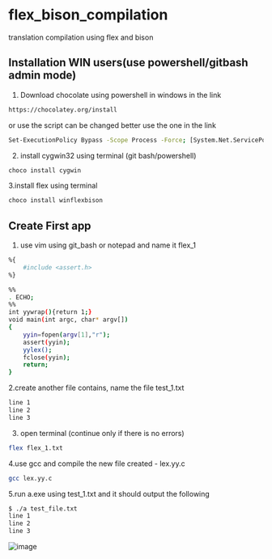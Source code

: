 # flex_bison_compilation
translation compilation using flex and bison

## Installation WIN users(use powershell/gitbash admin mode)
1. Download chocolate using powershell in windows in the link
```bash
https://chocolatey.org/install
```
or use the script can be changed better use the one in the link
```bash
Set-ExecutionPolicy Bypass -Scope Process -Force; [System.Net.ServicePointManager]::SecurityProtocol = [System.Net.ServicePointManager]::SecurityProtocol -bor 3072; iex ((New-Object System.Net.WebClient).DownloadString('https://community.chocolatey.org/install.ps1'))
```
2. install cygwin32 using terminal (git bash/powershell)
```bash
choco install cygwin
```
3.install flex using terminal
```bash
choco install winflexbison
```

## Create First app
1. use vim using git_bash or notepad and name it flex_1
```bash
%{
	#include <assert.h>
%}

%%
. ECHO;
%%
int yywrap(){return 1;}
void main(int argc, char* argv[])
{
	yyin=fopen(argv[1],"r");
	assert(yyin);
	yylex();
	fclose(yyin);
	return;
}
```
2.create another file contains, name the file test_1.txt
```bash
line 1
line 2
line 3
```
3. open terminal (continue only if there is no errors)
```bash
flex flex_1.txt
```
4.use gcc and compile the new file created - lex.yy.c
```bash
gcc lex.yy.c
```
5.run a.exe using test_1.txt  and it should output the following
```bash
$ ./a test_file.txt 
line 1
line 2
line 3
```
![image](https://user-images.githubusercontent.com/7335823/201414565-3bb7a712-1c26-42c7-b207-1fe51a13f600.png)



 
